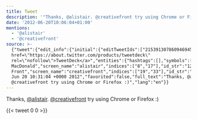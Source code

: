 ```yaml
---
title: Tweet
description: '"Thanks, @alistair. @creativefront try using Chrome or Firefox :)"'
date: '2012-06-20T10:06:04+01:00'
mentions:
  - '@alistair'
  - '@creativefront'
source: >-
  {"tweet":{"edit_info":{"initial":{"editTweetIds":["215391307860946945"],"editableUntil":"2012-06-20T11:31:04.228Z","editsRemaining":"5","isEditEligible":true}},"retweeted":false,"source":"<a
  href=\"https://about.twitter.com/products/tweetdeck\"
  rel=\"nofollow\">TweetDeck</a>","entities":{"hashtags":[],"symbols":[],"user_mentions":[{"name":"Alistair
  MacDonald","screen_name":"alistair","indices":["8","17"],"id_str":"12838","id":"12838"},{"name":"Creative
  Front","screen_name":"creativefront","indices":["19","33"],"id_str":"224258476","id":"224258476"}],"urls":[]},"display_text_range":["0","64"],"favorite_count":"0","id_str":"215391307860946945","truncated":false,"retweet_count":"0","id":"215391307860946945","created_at":"Wed
  Jun 20 10:31:04 +0000 2012","favorited":false,"full_text":"Thanks, @alistair.
  @creativefront try using Chrome or Firefox :)","lang":"en"}}
---
```

Thanks, [@alistair](https://twitter.com/@alistair). [@creativefront](https://twitter.com/@creativefront) try using Chrome or Firefox :)
    
{{< tweet 0 0 >}}
    
